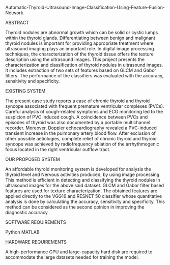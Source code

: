 Automatic-Thyroid-Ultrasound-Image-Classification-Using-Feature-Fusion-Network

ABSTRACT

Thyroid nodules are abnormal growth which can be solid or cystic lumps within the thyroid glands. Differentiating between benign and malignant thyroid nodules is important for providing appropriate treatment where ultrasound imaging plays an important role. In digital image processing techniques, the characterization of the thyroid tissue offers the texture description using the ultrasound images. This project presents the characterization and classification of thyroid nodules in ultrasound images. It includes extraction of two sets of features based on GLCM and Gabor filters. The performance of the classifiers was evaluated with the accuracy, sensitivity and specificity.

EXISTING SYSTEM

The present case study reports a case of chronic thyroid and thyroid syncope associated with frequent premature ventricular complexes (PVCs). Careful analysis of cough-related symptoms and ECG monitoring led to the suspicion of PVC induced cough. A coincidence between PVCs and episodes of thyroid was also documented by a portable multichannel recorder. Moreover, Doppler echocardiography revealed a PVC-induced transient increase in the pulmonary artery blood flow. After exclusion of other possible aetiologies, complete relief of chronic thyroid and thyroid syncope was achieved by radiofrequency ablation of the arrhythmogenic focus located in the right ventricular outflow tract.

OUR PROPOSED SYSTEM

An affordable thyroid monitoring system is developed for analysis the thyroid level and Nervous activities produced, by using image processing. This method is efficient in detecting and classifying the thyroid nodules in ultrasound images for the above said dataset. GLCM and Gabor filter based features are used for texture characterization. The obtained features are applied directly to the VGG16 and RESNET 50 classifier whose quantitative analysis is done by calculating the accuracy, sensitivity and specificity. This method can be considered as the second opinion in improving the diagnostic accuracy

SOFTWARE REQUIREMENTS

Python MATLAB

HARDWARE REQUIREMENTS

A high-performance GPU and large-capacity hard disk are required to accommodate the large datasets needed for training the model.
